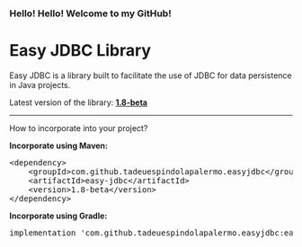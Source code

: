 ### Hello! Hello! Welcome to my GitHub!

# Easy JDBC Library

Easy JDBC is a library built to facilitate the use of JDBC for data persistence in Java projects.

Latest version of the library: <b><a href="https://mvnrepository.com/artifact/com.github.tadeuespindolapalermo.easyjdbc/easy-jdbc/1.8-beta" >1.8-beta</a></b>

<hr>

How to incorporate into your project?

<b>Incorporate using Maven:</b><br>
<pre>
&lt;dependency&gt;
&#32;&#32;&#32;&#32;&lt;groupId&gt;com.github.tadeuespindolapalermo.easyjdbc&lt;/groupId&gt;
&#32;&#32;&#32;&#32;&lt;artifactId&gt;easy-jdbc&lt;/artifactId&gt;
&#32;&#32;&#32;&#32;&lt;version&gt;1.8-beta&lt;/version&gt;
&lt;/dependency&gt;
</pre>

<b>Incorporate using Gradle:</b><br>
<pre>implementation 'com.github.tadeuespindolapalermo.easyjdbc:easy-jdbc:1.8-beta'</pre>
